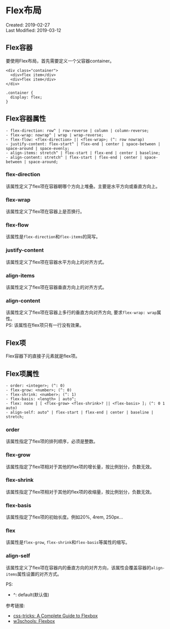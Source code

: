 # Flex布局
Created: 2019-02-27  
Last Modified: 2019-03-12  

## Flex容器  
要使用Flex布局，首先需要定义一个父容器container。
```
<div class="container">
  <div>flex item</div>
  <div>flex item</div>
</div>

.container {
  display: flex;
}
```
## Flex容器属性
```
- flex-direction: row^ | row-reverse | column | column-reverse;
- flex-wrap: nowrap^ | wrap | wrap-reverse;
- flex-flow: <flex-direction> || <flex-wrap>; (^: row nowrap)
- justify-content: flex-start^ | flex-end | center | space-between | space-around | space-evenly;
- align-items: stretch^ | flex-start | flex-end | center | baseline; 
- align-content: stretch^ | flex-start | flex-end | center | space-between | space-around;
```

### flex-direction
该属性定义了flex项在容器朝哪个方向上堆叠。主要是水平方向或垂直方向上。

### flex-wrap
该属性定义了flex项在容器上是否换行。

### flex-flow
该属性是`flex-direction`和`flex-items`的简写。

### justify-content
该属性定义了flex项在容器水平方向上的对齐方式。

### align-items
该属性定义了flex项在容器垂直方向上的对齐方式。

### align-content
该属性定义了flex项在容器上多行的垂直方向对齐方向, 要求`flex-wrap: wrap`属性。  
PS: 该属性在flex项只有一行没有效果。

## Flex项
Flex容器下的直接子元素就是flex项。

## Flex项属性
```
- order: <integer>; (^: 0)
- flex-grow: <number>; (^: 0)
- flex-shrink: <number>; (^: 1)
- flex-basis: <length> | auto^;
- flex: none | [ <flex-grow> <flex-shrink>? || <flex-basis> ]; (^: 0 1 auto)
- align-self: auto^ | flex-start | flex-end | center | baseline | stretch;
```

### order
该属性指定了flex项的排列顺序，必须是整数。

### flex-grow
该属性指定了flex项相对于其他的flex项的增长量，按比例划分，负数无效。

### flex-shrink
该属性指定了flex项相对于其他的flex项的收缩量，按比例划分，负数无效。

### flex-basis
该属性指定了flex项的初始长度。例如20%, 4rem, 250px...

### flex
该属性是`flex-grow`, `flex-shrink`和`flex-basis`等属性的缩写。

### align-self
该属性定义了flex项在容器内的垂直方向的对齐方向，该属性会覆盖容器的`align-items`属性设置的对齐方式。

PS: 
 - ^: default(默认值)

参考链接: 
- [css-tricks: A Complete Guide to Flexbox](https://css-tricks.com/snippets/css/a-guide-to-flexbox)
- [w3schools: Flexbox](https://www.w3schools.com/css/css3_flexbox.asp)